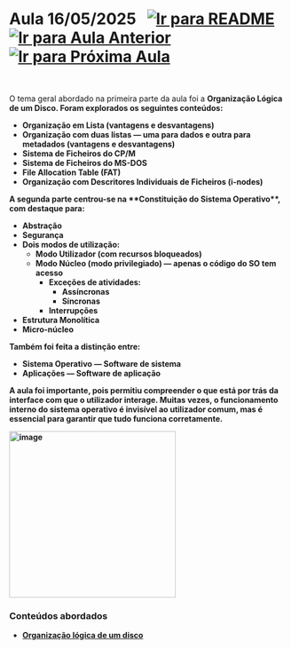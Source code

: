 # Aula 16/05/2025 &nbsp; [![Ir para README](https://img.shields.io/badge/Indice-Verde?style=for-the-badge)](../README.md#indice) &nbsp; [![Ir para Aula Anterior](https://img.shields.io/badge/Anterior-Aula%209-007ACC?style=for-the-badge)](../aulas/09-05-2025.md) [![Ir para Próxima Aula](https://img.shields.io/badge/Próxima-Aula%2011-007ACC?style=for-the-badge)](../aulas/23-05-2025.md)

<br>

<p> 
  
<p>  
O tema geral abordado na primeira parte da aula foi a <b>Organização Lógica de um Disco<b/>. Foram explorados os seguintes conteúdos:
<ul>
  <li>Organização em Lista (vantagens e desvantagens)</li>
  <li>Organização com duas listas — uma para dados e outra para metadados (vantagens e desvantagens)</li>
  <li>Sistema de Ficheiros do CP/M</li>
  <li>Sistema de Ficheiros do MS-DOS</li>
  <li>File Allocation Table (FAT)</li>
  <li>Organização com Descritores Individuais de Ficheiros (i-nodes)</li>
</ul>
A segunda parte centrou-se na **Constituição do Sistema Operativo**, com destaque para:
<ul>
  <li>Abstração</li>
  <li>Segurança</li>
  <li>Dois modos de utilização:
    <ul>
      <li>Modo Utilizador (com recursos bloqueados)</li>
      <li>Modo Núcleo (modo privilegiado) — apenas o código do SO tem acesso
        <ul>
          <li>Exceções de atividades:
            <ul>
              <li>Assíncronas</li>
              <li>Síncronas</li>
            </ul>
          </li>
          <li>Interrupções</li>
        </ul>
      </li>
    </ul>
  </li>
  <li>Estrutura Monolítica</li>
  <li>Micro-núcleo</li>
</ul>
Também foi feita a distinção entre:
<ul>
  <li>Sistema Operativo — Software de sistema</li>
  <li>Aplicações — Software de aplicação</li>
</ul>
</p>

<p>  
A aula foi importante, pois permitiu compreender o que está por trás da interface com que o utilizador interage. Muitas vezes, o funcionamento interno do sistema operativo é invisível ao utilizador comum, mas é essencial para garantir que tudo funciona corretamente.
</p>


</p> 



<img src="https://github.com/user-attachments/assets/902844b3-0f69-4b6c-9cda-d4aa684b619e" alt="image" width="300"/>

### Conteúdos abordados

- [Organização lógica de um disco]()
